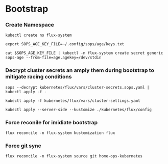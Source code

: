 # Bootstrap
### Create Namespace
```
kubectl create ns flux-system

export SOPS_AGE_KEY_FILE=~/.config/sops/age/keys.txt

cat $SOPS_AGE_KEY_FILE | kubectl -n flux-system create secret generic sops-age --from-file=age.agekey=/dev/stdin
```

### Decrypt cluster secrets an amply them during bootstrap to mitigate racing conditions

```
sops --decrypt kubernetes/flux/vars/cluster-secrets.sops.yaml | kubectl apply -f -

kubectl apply -f kubernetes/flux/vars/cluster-settings.yaml

kubectl apply --server-side --kustomize ./kubernetes/flux/config
```

### Force reconile for imidiate bootstrap
```
flux reconcile -n flux-system kustomization flux
```

### Force git sync
```
flux reconcile -n flux-system source git home-ops-kubernetes
```